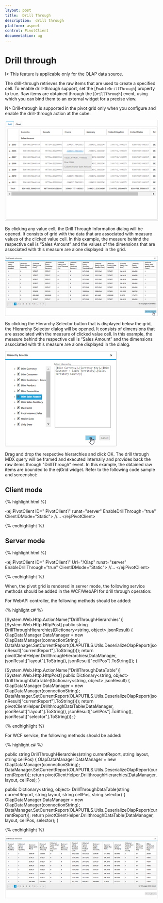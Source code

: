 ```yaml
---
layout: post
title:  Drill Through
description:  drill through
platform: aspnet
control: PivotClient
documentation: ug
---
```


# Drill through

I> This feature is applicable only for the OLAP data source.

The drill-through retrieves the raw items that are used to create a specified cell. To enable drill-through support, set the [`EnableDrillThrough`] property to true. Raw items are obtained through the [`DrillThrough`] event, using which you can bind them to an external widget for a precise view.

N> Drill-through is supported in the pivot grid only when you configure and enable the drill-through action at the cube.

![](DrillThrough_images/pivotclient.png)

By clicking any value cell, the Drill Through Information dialog will be opened. It consists of grid with the data that are associated with measure values of the clicked value cell. In this example, the measure behind the respective cell is “Sales Amount” and the values of the dimensions that are associated with this measure are alone displayed in the grid.

![](DrillThrough_images/DrillThroughData.png)

By clicking the Hierarchy Selector button that is displayed below the grid, the Hierarchy Selector dialog will be opened. It consists of dimensions that are associated with the measure of clicked value cell. In this example, the measure behind the respective cell is “Sales Amount” and the dimensions associated with this measure are alone displayed in the dialog. 

![](DrillThrough_images/hierarchy_selector.png)

Drag and drop the respective hierarchies and click OK. The drill through MDX query will be framed and executed internally and provides back the raw items through "DrillThrough" event. In this example, the obtained raw items are bounded to the ejGrid widget. Refer to the following code sample and screenshot:

## Client mode

{% highlight html %}

<ej:PivotClient ID=" PivotClient1" runat="server" EnableDrillThrough="true" ClientIDMode="Static">
        //...
        <ClientSideEvents DrillThrough="drilledData" />
</ej:PivotClient>

<script type="text/javascript">
    function drilledData(args) {
       $(".e-dialog, .clientDialog, .tableDlg").remove();
        gridData = JSON.parse(args.data);
        var dialogContent = ej.buildTag("div#" + this._id + "_tableDlg.tableDlg", $("<div id=\"Grid1\"></div>"))[0].outerHTML;
        var dialogFooter = ej.buildTag("div", ej.buildTag("button#btnOK.dialogBtnOK", "Hierarchy Selector")[0].outerHTML, { "float": "right", "margin": "-5px 0 6px" })[0].outerHTML
        ejDialog = ej.buildTag("div#clientDialog.clientDialog", dialogContent + dialogFooter, { "opacity": "1" }).attr("title", "Drill Through Information")[0].outerHTML;
        $(ejDialog).appendTo("#" + this._id);
        $("#btnOK").ejButton().css({ margin: "30px 0 20px 0" });
        $("#Grid1").ejGrid({
            dataSource: gridData,
            allowPaging: true,
            allowTextWrap: true,
            pageSettings: { pageSize: 8 }
        });
        this.element.find(".clientDialog").ejDialog({ width: "70%", content: "#" + this._id, enableResize: false, close: ej.proxy(ej.Pivot.closePreventPanel, this) });
        var pivotClient = $("#" + this._id).data("ejPivotClient");
        $("#btnOK").click(function () {
            ej.Pivot.createHierarchySelector(pivotClient);
        });
    }
</script>

{% endhighlight %}

## Server mode

{% highlight html %}

<ej:PivotClient ID=" PivotClient1" Url="/Olap" runat="server" EnableDrillThrough="true" ClientIDMode="Static">
        //...
        <ClientSideEvents DrillThrough="drilledData" />
</ej:PivotClient>

<script type="text/javascript">
    function drilledData(args) {
        $(".e-dialog, .clientDialog, .tableDlg").remove();
        gridData = JSON.parse(args.data.d[1].Value);
        var dialogContent = ej.buildTag("div#" + this._id + "_tableDlg.tableDlg", $("<div id=\"Grid1\"></div>"))[0].outerHTML;
        var dialogFooter = ej.buildTag("div", ej.buildTag("button#btnOK.dialogBtnOK", "Hierarchy Selector")[0].outerHTML, { "float": "right", "margin": "-5px 0 6px" })[0].outerHTML
        ejDialog = ej.buildTag("div#clientDialog.clientDialog", dialogContent + dialogFooter, { "opacity": "1" }).attr("title", "Drill Through Information")[0].outerHTML;
        $(ejDialog).appendTo("#" + this._id);
        $("#btnOK").ejButton().css({ margin: "30px 0 20px 0" });
        $("#Grid1").ejGrid({
            dataSource: gridData,
            allowPaging: true,
            allowTextWrap: true,
            pageSettings: { pageSize: 8 }
        });
        this.element.find(".clientDialog").ejDialog({ width: "70%", content: "#" + this._id, enableResize: false, close: ej.proxy(ej.Pivot.closePreventPanel, this) });
        var pivotClient = this;
        $("#btnOK").click(function () {
            $(".e-dialog, .clientDialog, .tableDlg").remove();
            if (pivotClient.model.operationalMode == ej.PivotGrid.OperationalMode.ServerMode) {
                pivotClient._waitingPopup.show()
                pivotClient.doAjaxPost("POST", pivotClient.model.url + "/" + pivotClient.model.serviceMethodSettings.drillThroughHierarchies, JSON.stringify({ "currentReport": pivotClient.currentReport, "layout": pivotClient.model.layout, "cellPos": "", "customObject": JSON.stringify(pivotClient.model.customObject) }), function (args) {
                    ej.Pivot.createHierarchySelector(pivotClient, args);
                })
            }
        });
    }
</script>

{% endhighlight %}

When, the pivot grid is rendered in server mode, the following service methods should be added in the WCF/WebAPI for drill through operation:

For WebAPI controller, the following methods should be added:

{% highlight c# %}

[System.Web.Http.ActionName("DrillThroughHierarchies")]
[System.Web.Http.HttpPost]
public string DrillThroughHierarchies(Dictionary<string, object> jsonResult)
{
    OlapDataManager DataManager = new OlapDataManager(connectionString);              
    DataManager.SetCurrentReport(OLAPUTILS.Utils.DeserializeOlapReport(jsonResult["currentReport"].ToString()));
    return pivotClientHelper.DrillthroughHierarchies(DataManager, jsonResult["layout"].ToString(), jsonResult["cellPos"].ToString());
}

[System.Web.Http.ActionName("DrillThroughDataTable")]
[System.Web.Http.HttpPost]
public Dictionary<string, object> DrillThroughDataTable(Dictionary<string, object> jsonResult)
{
    OlapDataManager DataManager = new OlapDataManager(connectionString);
    DataManager.SetCurrentReport(OLAPUTILS.Utils.DeserializeOlapReport(jsonResult["currentReport"].ToString()));
    return pivotClientHelper.DrillthroughDataTable(DataManager, jsonResult["layout"].ToString(), jsonResult["cellPos"].ToString(), jsonResult["selector"].ToString());
}  

{% endhighlight %}

For WCF service, the following methods should be added:

{% highlight c# %}

public string DrillThroughHierarchies(string currentReport, string layout, string cellPos)
{
    OlapDataManager DataManager = new OlapDataManager(connectionString);
    DataManager.SetCurrentReport(OLAPUTILS.Utils.DeserializeOlapReport(currentReport));
    return pivotClientHelper.DrillthroughHierarchies(DataManager, layout, cellPos);
}

public Dictionary<string, object> DrillThroughDataTable(string currentReport, string layout, string cellPos, string selector)
{
    OlapDataManager DataManager = new OlapDataManager(connectionString);
    DataManager.SetCurrentReport(OLAPUTILS.Utils.DeserializeOlapReport(currentReport));
    return pivotClientHelper.DrillthroughDataTable(DataManager, layout, cellPos, selector);
}

{% endhighlight %}


![](DrillThrough_images/drill_data.png)
